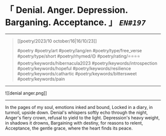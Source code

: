 # &#12300; Denial. Anger. Depression. Barganing. Acceptance. &#12301; *`EN#197`*

---

> [[poetry/2023/10 october/16|16/10/23]]
> 
> #poetry 
> #poetry/art 
> #poetry/lang/en 
> #poetry/type/free_verse #poetry/type/short 
> #poetry/rhymed/🟡 
> #poetry/rating/⭐⭐⭐⭐ 
> #poetry/keywords/hibernacula2023 #poetry/keywords/introspection #poetry/keywords/hopeful #poetry/keywords/resilience #poetry/keywords/cathartic #poetry/keywords/bittersweet #poetry/keywords/pain 

---

![[denial anger.png]]

---

In the pages of my soul, emotions inked and bound,
Locked in a diary, in turmoil, upside down.
Denial's whispers softly echo through the night,
Anger's fiery crown, refusal to yield to the light.
Depression's heavy weight, in shadows it drowns,
Bargaining with destiny, for reasons to relent,
Acceptance, the gentle grace, where the heart finds its peace.